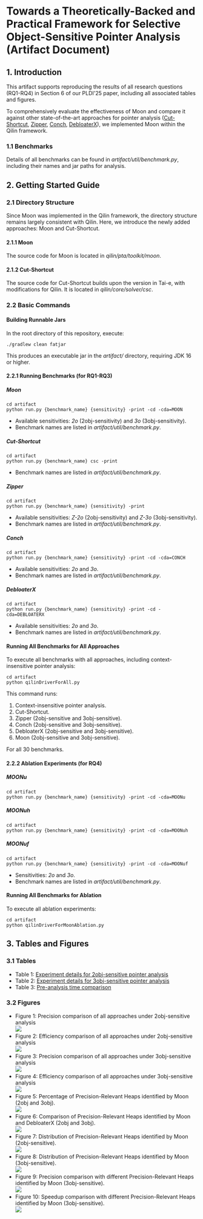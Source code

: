 # Towards a Theoretically-Backed and Practical Framework for Selective Object-Sensitive Pointer Analysis (Artifact Document)

## 1. Introduction

This artifact supports reproducing the results of all research questions (RQ1-RQ4) in Section 6 of our PLDI'25 paper, including all associated tables and figures.

To comprehensively evaluate the effectiveness of Moon and compare it against other state-of-the-art approaches for pointer analysis ([Cut-Shortcut](https://dl.acm.org/doi/10.1145/3591242), [Zipper](https://dl.acm.org/doi/10.1145/3276511), [Conch](https://ieeexplore.ieee.org/document/9678880), [DebloaterX](https://dl.acm.org/doi/10.1145/3622832)), we implemented Moon within the Qilin framework.

### 1.1 Benchmarks

Details of all benchmarks can be found in *artifact/util/benchmark.py*, including their names and jar paths for analysis.

## 2. Getting Started Guide

### 2.1 Directory Structure

Since Moon was implemented in the Qilin framework, the directory structure remains largely consistent with Qilin. Here, we introduce the newly added approaches: Moon and Cut-Shortcut.

#### 2.1.1 Moon

The source code for Moon is located in *qilin/pta/toolkit/moon*.

#### 2.1.2 Cut-Shortcut

The source code for Cut-Shortcut builds upon the version in Tai-e, with modifications for Qilin. It is located in *qilin/core/solver/csc*.

### 2.2 Basic Commands

#### Building Runnable Jars

In the root directory of this repository, execute:
```shell
./gradlew clean fatjar
```
This produces an executable jar in the *artifact/* directory, requiring JDK 16 or higher.

#### 2.2.1 Running Benchmarks (for RQ1-RQ3)

##### Moon
```shell
cd artifact
python run.py {benchmark_name} {sensitivity} -print -cd -cda=MOON
```
- Available sensitivities: *2o* (2obj-sensitivity) and *3o* (3obj-sensitivity).  
- Benchmark names are listed in *artifact/util/benchmark.py*.

##### Cut-Shortcut
```shell
cd artifact
python run.py {benchmark_name} csc -print
```
- Benchmark names are listed in *artifact/util/benchmark.py*.

##### Zipper
```shell
cd artifact
python run.py {benchmark_name} {sensitivity} -print
```
- Available sensitivities: *Z-2o* (2obj-sensitivity) and *Z-3o* (3obj-sensitivity).  
- Benchmark names are listed in *artifact/util/benchmark.py*.

##### Conch
```shell
cd artifact
python run.py {benchmark_name} {sensitivity} -print -cd -cda=CONCH
```
- Available sensitivities: *2o* and *3o*.  
- Benchmark names are listed in *artifact/util/benchmark.py*.

##### DebloaterX
```shell
cd artifact
python run.py {benchmark_name} {sensitivity} -print -cd -cda=DEBLOATERX
```
- Available sensitivities: *2o* and *3o*.  
- Benchmark names are listed in *artifact/util/benchmark.py*.

#### Running All Benchmarks for All Approaches

To execute all benchmarks with all approaches, including context-insensitive pointer analysis:
```shell
cd artifact
python qilinDriverForAll.py
```
This command runs:
1. Context-insensitive pointer analysis.
2. Cut-Shortcut.
3. Zipper (2obj-sensitive and 3obj-sensitive).
4. Conch (2obj-sensitive and 3obj-sensitive).
5. DebloaterX (2obj-sensitive and 3obj-sensitive).
6. Moon (2obj-sensitive and 3obj-sensitive).

For all 30 benchmarks.

#### 2.2.2 Ablation Experiments (for RQ4)

##### MOONu
```shell
cd artifact
python run.py {benchmark_name} {sensitivity} -print -cd -cda=MOONu
```
##### MOONuh
```shell
cd artifact
python run.py {benchmark_name} {sensitivity} -print -cd -cda=MOONuh
```
##### MOONuf
```shell
cd artifact
python run.py {benchmark_name} {sensitivity} -print -cd -cda=MOONuf
```

- Sensitivities: *2o* and *3o*.  
- Benchmark names are listed in *artifact/util/benchmark.py*.

#### Running All Benchmarks for Ablation

To execute all ablation experiments:
```shell
cd artifact
python qilinDriverForMoonAblation.py
```

## 3. Tables and Figures

### 3.1 Tables

- Table 1: [Experiment details for 2obj-sensitive pointer analysis](data/experiment-2obj.tex)  
- Table 2: [Experiment details for 3obj-sensitive pointer analysis](data/experiment-3obj.tex)  
- Table 3: [Pre-analysis time comparison](data/preanalysis_time_comparison.tex)

### 3.2 Figures

- Figure 1: Precision comparison of all approaches under 2obj-sensitive analysis  
  ![](data/precision_comparison_2o.png)
- Figure 2: Efficiency comparison of all approaches under 2obj-sensitive analysis  
  ![](data/efficiency_comparison_2o.png)
- Figure 3: Precision comparison of all approaches under 3obj-sensitive analysis  
  ![](data/precision_comparison_3o.png)
- Figure 4: Efficiency comparison of all approaches under 3obj-sensitive analysis  
  ![](data/efficiency_comparison_3o.png)
- Figure 5: Percentage of Precision-Relevant Heaps identified by Moon (2obj and 3obj).  
  ![](data/cs_heap.png)
- Figure 6: Comparison of Precision-Relevant Heaps identified by Moon and DebloaterX (2obj and 3obj).  
  ![](data/cs_heap_comparison.png)
- Figure 7: Distribution of Precision-Relevant Heaps identified by Moon (2obj-sensitive).  
  ![](data/cs_heap_opentype_portion_2o.png)
- Figure 8: Distribution of Precision-Relevant Heaps identified by Moon (3obj-sensitive).  
  ![](data/cs_heap_opentype_portion_3o.png)
- Figure 9: Precision comparison with different Precision-Relevant Heaps identified by Moon (3obj-sensitive).  
  ![](data/abletion_precision_comparison_3o.png)
- Figure 10: Speedup comparison with different Precision-Relevant Heaps identified by Moon (3obj-sensitive).  
  ![](data/abletion_speedup_comparison_3o.png)
